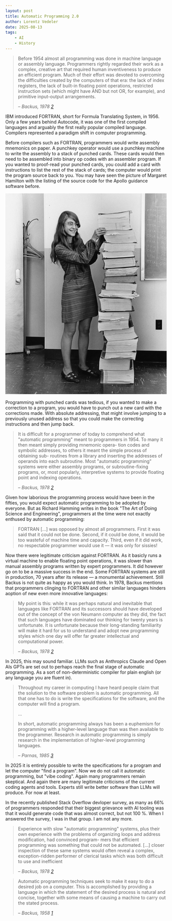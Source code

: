 ```yaml
---
layout: post
title: Automatic Programming 2.0
author: Lorentz Vedeler
date: 2025-08-13
tags:   
    - AI
    - History
---
```


> Before 1954 almost all programming was done in machine language or assembly
> language. Programmers rightly regarded their work as a complex, creative art
> that required human inventiveness to produce an efficient program. Much of
> their effort was devoted to overcoming the difficulties created by the
> computers of that era: the lack of index registers, the lack of built-in
> floating point operations, restricted instruction sets (which might have AND
> but not OR, for example), and primitive input-output arrangements.
>
> &ndash; <cite>Backus, 1978 [2]</cite>

IBM introduced FORTRAN, short for Formula Translating System, in 1956. Only a
few years behind Autocode, it was one of the first compiled languages and
arguably the first really popular compiled language. Compilers represented a
paradigm shift in computer programming. 

Before compilers such as FORTRAN, programmers would write assembly mnemonics on
paper. A punchkey operator would use a punchkey machine to write the assembly
to a stack of punched cards. These cards would then need to be assembled into
binary op codes with an assembler program. If you wanted to proof-read your
punched cards, you could add a card with instructions to list the rest of the
stack of cards; the computer would print the program source back to you. You
may have seen the picture of Margaret Hamilton with the listing of the source
code for the Apollo guidance software before.

![Margaret Hamilton and the listing of the Apollo Guidance Software](/assets/imgs/Margaret_Hamilton.jpg)

Programming with punched cards was tedious, if you wanted to make a correction
to a program, you would have to punch out a new card with the corrections made.
With absolute addressing, that might involve jumping to a previously unused
address so that you could make the correcting instructions and then jump back.

> It is difficult for a programmer of today to comprehend what "automatic programming"
> meant to programmers in 1954. To many it then meant simply providing mnemonic opera-
> tion codes and symbolic addresses, to others it meant the simple process of obtaining sub-
> routines from a library and inserting the addresses of operands into each subroutine. Most
> "automatic programming" systems were either assembly programs, or subroutine-fixing
> programs, or, most popularly, interpretive systems to provide floating point and indexing
> operations. 
>
> &ndash; <cite>Backus, 1978 [2]</cite>

Given how laborious the programming process would have been in the fifties, you
would expect automatic programming to be adopted by everyone. But as Richard
Hamming writes in the book "The Art of Doing Science and Engineering",
programmers at the time were not exactly enthused by automatic programming:

> FORTRAN [&hellip;] was opposed by almost all programmers. First it was said
> that it could not be done. Second, if it could be done, it would be too
> wasteful of machine time and capacity. Third, even if it did work, no
> respectable programmer would use it &mdash; it was only for sissies!

Now there were legitimate criticism against FORTRAN. As it basicly runs a
virtual machine to enable floating point operations, it was slower than manual
assembly programs written by expert programmers. It did however go on to be a
massive success in the end. Some FORTRAN systems are still in production, 70
years after its release &mdash; a monumental achievement. Still Backus is not
quite as happy as you would think. In 1978, Backus mentions that programmers
clinging to FORTRAN and other similar languages hinders aoption of new even
more innovative languages:

> My point is this: while it was perhaps natural and inevitable that languages
> like FORTRAN and its successors should have developed out of the concept of the
> von Neumann computer as they did, the fact that such languages have dominated
> our thinking for twenty years is unfortunate. It is unfortunate because their
> long-standing familiarity will make it hard for us to understand and adopt new
> programming styles which one day will offer far greater intellectual and
> computational power.
>
> &ndash; <cite>Backus, 1978 [2]</cite>

In 2025, this may sound familiar. LLMs such as Anthropics Claude and Open AIs
GPTs are set out to perhaps reach the final stage of automatic programming. As
a sort of non-deterministic compiler for plain english (or any language you
are fluent in).

> Throughout my career in computing I have heard people claim that the solution to
> the software problem is automatic programming. All that one has to do is write
> the specifications for the software, and the computer will find a program.
>
> &hellip;
>
> In short, automatic programming always has been a euphemism for programming with
> a higher-level language than was then available to the programmer. Research in
> automatic programming is simply research in the implementation of higher-level
> programming languages.
>
> &ndash; <cite>Parnas, 1985 [3]</cite>

In 2025 it is entirely possible to write the specifications for a program and
let the computer "find a program". Now we do not call it automatic programming,
but "vibe coding". Again many programmers remain skeptical. And again there are
many legitimate criticisms of the current coding agents and tools. Experts
still write better software than LLMs will produce. For now at least.

In the recently published Stack Overflow devloper survey, as many as 66% of
programmers responded that their biggest grievance with AI tooling was that
it would generate code that was almost correct, but not 100 %. When I answered 
the survey, I was in that group. I am not any more. 

> Experience with slow "automatic programming" systems, plus their own
> experience with the problems of organizing loops and address modification, had
> convinced program- mers that efficient programming was something that could
> not be automated. [&hellip;] closer inspection of these same systems would
> often reveal a complex, exception-ridden performer of clerical tasks which was
> both difficult to use and inefficient 
>
> &ndash; <cite>Backus, 1978 [2]</cite>

> Automatic programming techniques seek to make it easy to do a desired job
> on a computer. This is accomplished by providing a language in which the
> statement of the desired process is natural and concise, together with some
> means of causing a machine to carry out the stated process.
>
> &ndash; <cite>Backus, 1958 [1]</cite>


[1]: https://dl.acm.org/doi/10.1145/800025.1198345
[2]: https://www.softwarepreservation.org/projects/FORTRAN/paper/Backus-AutomaticProgramming-1958.pdf
[3]: https://web.stanford.edu/class/cs99r/readings/parnas1.pdf